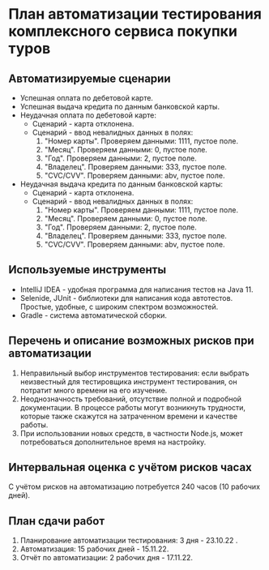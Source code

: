 # План автоматизации тестирования комплексного сервиса покупки туров

## Автоматизируемые сценарии

* Успешная оплата по дебетовой карте.
* Успешная выдача кредита по данным банковской карты.
* Неудачная оплата по дебетовой карте:
    * Сценарий - карта отклонена.
    * Сценарий - ввод невалидных данных в полях:
        1. "Номер карты". Проверяем данными: 1111, пустое поле.
        1. "Месяц". Проверяем данными: 0, пустое поле.
        1. "Год". Проверяем данными: 2, пустое поле.
        1. "Владелец". Проверяем данными: 333, пустое поле.
        1. "CVC/CVV". Проверяем данными: abv, пустое поле.
* Неудачная выдача кредита по данным банковской карты:
    * Сценарий - карта отклонена.
    * Сценарий - ввод невалидных данных в полях:
        1. "Номер карты". Проверяем данными: 1111, пустое поле.
        1. "Месяц". Проверяем данными: 0, пустое поле.
        1. "Год". Проверяем данными: 2, пустое поле.
        1. "Владелец". Проверяем данными: 333, пустое поле.
        1. "CVC/CVV". Проверяем данными: abv, пустое поле.

## Используемые инструменты

* IntelliJ IDEA - удобная программа для написания тестов на Java 11.
* Selenide, JUnit - библиотеки для написания кода автотестов. Простые, удобные, с широким спектром возможностей.
* Gradle - система автоматической сборки.

## Перечень и описание возможных рисков при автоматизации

1. Неправильный выбор инструментов тестирования: если выбрать неизвестный для тестировщика инструмент тестирования, он
   потратит много времени на его изучение.
1. Неоднозначность требований, отсутствие полной и подробной документации. В процессе работы могут возникнуть трудности,
   которые также скажутся на затраченном времени и качестве работы.
1. При использовании новых средств, в частности Node.js, может потребоваться дополнительное время на настройку.

## Интервальная оценка с учётом рисков часах

С учётом рисков на автоматизацию потребуется 240 часов (10 рабочих дней).

## План сдачи работ

1. Планирование автоматизации тестирования: 3 дня - 23.10.22 .
1. Автоматизация: 15 рабочих дней - 15.11.22.
1. Отчёт по автоматизации: 2 рабочих дня - 17.11.22.